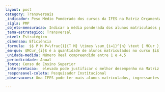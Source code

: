 ```yaml
---
layout: post
category: Transversais
_indicador: Peso Médio Ponderado dos cursos da IFES na Matriz Orçamentária
_sigla: PMP
_objeto-mensuracao: Indicar a média ponderada dos alunos matriculados pelos pesos de grupo (tabela SESu) de todos os cursos da IFES
_tema-estrategico: Transversal
_nivel: Estratégico
_dimensao: Eficiência
_formula:  $$ P M P=\frac{1}{T M} \times \sum_{i=1}^{n} \text { MCur }_{i} \times P G C u r_{i} $$
_em-que: $MCur_{i}$ é a quantidade de alunos matriculados no curso $i$, $PGCur_{i}$ o peso de grupo do curso $i$ e $\boldsymbol{T} \boldsymbol{M}$ o total de matriculados da $IFES$.
_unidade-medida: Número Real compreendido entre 1 e 4,5
_periodicidade: Anual
_fonte: Censo do Ensino Superior
_interpretacao:  elevado pode justificar o melhor desempenho na Matriz
_responsavel-coleta: Pesquisador Institucional
_observacoes: Uma IFES pode ter mais alunos matriculados, ingressantes e concluintes e ainda assim, obter menos alunos equivalentes do que outra. Isto se deve ao fato da segunda ter PMP maior do que a primeira.

---
```

